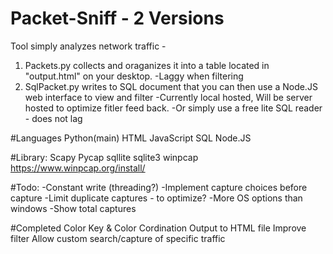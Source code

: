 # Packet-Sniff - 2 Versions
Tool simply analyzes network traffic -
1. Packets.py collects and oraganizes it into a table located in "output.html" on your desktop. -Laggy when filtering
2. SqlPacket.py writes to SQL document that you can then use a Node.JS web interface to view and filter
-Currently local hosted, Will be server hosted to optimize fitler feed back.
-Or simply use a free lite SQL reader - does not lag

#Languages
Python(main)
HTML
JavaScript
SQL
Node.JS


#Library:
Scapy
Pycap
sqllite
sqlite3
winpcap https://www.winpcap.org/install/


#Todo:
-Constant write (threading?)
-Implement capture choices before capture
-Limit duplicate captures - to optimize?
-More OS options than windows
-Show total captures

#Completed
Color Key & Color Cordination
Output to HTML file
Improve filter
Allow custom search/capture of specific traffic
